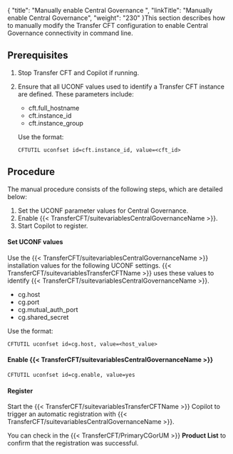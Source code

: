 {
    "title": "Manually enable Central Governance ",
    "linkTitle": "Manually enable Central Governance",
    "weight": "230"
}This section describes how to manually modify the Transfer CFT configuration to enable Central Governance connectivity in command line.

Prerequisites
-------------

1. Stop Transfer CFT and Copilot if running.
1. Ensure that all UCONF values used to identify a Transfer CFT instance are defined. These parameters include:
    -   cft.full_hostname
    -   cft.instance_id
    -   cft.instance_group

      
    Use the format:  
    ```
    CFTUTIL uconfset id=cft.instance_id, value=<cft_id>
    ```

Procedure
---------

The manual procedure consists of the following steps, which are detailed below:

1. Set the UCONF parameter values for Central Governance.
1. Enable {{< TransferCFT/suitevariablesCentralGovernanceName  >}}.
1. Start Copilot to register.

#### Set UCONF values

Use the {{< TransferCFT/suitevariablesCentralGovernanceName  >}} installation values for the following UCONF settings. {{< TransferCFT/suitevariablesTransferCFTName  >}} uses these values to identify {{< TransferCFT/suitevariablesCentralGovernanceName  >}}.

- cg.host
- cg.port
- cg.mutual_auth_port
- cg.shared_secret

Use the format:

```
CFTUTIL uconfset id=cg.host, value=<host_value>
```

#### Enable {{< TransferCFT/suitevariablesCentralGovernanceName  >}}

```
CFTUTIL uconfset id=cg.enable, value=yes
```

#### Register

Start the {{< TransferCFT/suitevariablesTransferCFTName  >}} Copilot to trigger an automatic registration with {{< TransferCFT/suitevariablesCentralGovernanceName  >}}.

You can check in the {{< TransferCFT/PrimaryCGorUM  >}} **Product List** to confirm that the registration was successful.
